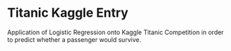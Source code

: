 # Titanic Kaggle Entry
Application of Logistic Regression onto Kaggle Titanic Competition in order to predict whether a passenger would survive. 

